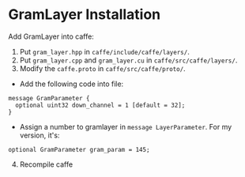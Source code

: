 GramLayer Installation
==================

Add GramLayer into caffe:
1. Put `gram_layer.hpp` in `caffe/include/caffe/layers/`.
1. Put `gram_layer.cpp` and `gram_layer.cu` in `caffe/src/caffe/layers/`.
1. Modify the `caffe.proto` in `caffe/src/caffe/proto/`. 
* Add the following code into file:
```
message GramParameter {
  optional uint32 down_channel = 1 [default = 32];
}
```
* Assign a number to gramlayer in `message LayerParameter`. For my version, it's:
```
optional GramParameter gram_param = 145;
```
4. Recompile caffe